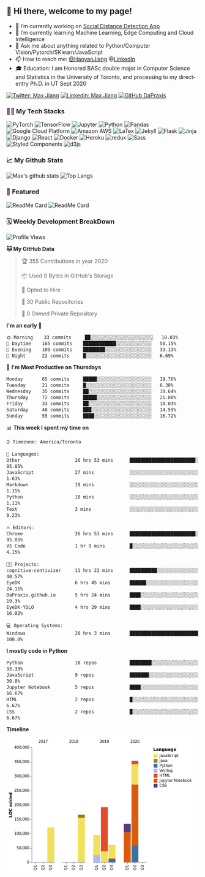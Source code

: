 ## 👋 Hi there, welcome to my page! 

- 🔭 I’m currently working on [Social Distance Detection App](https://colab.research.google.com/drive/16qIZdvKYlyqp-nOS8dXCShUKcGRbtgHJ?usp=sharing)
- 🌱 I’m currently learning Machine Learning, Edge Computing and Cloud Intelligence
- 💬 Ask me about anything related to Python/Computer Vision/Pytorch/SKlearn/JavaScript
- 📫 How to reach me: [@HaoyanJiang](Haoyanhy.jiang@mail.utoronto.ca)  @[LinkedIn](https://www.linkedin.com/in/haoyan-jiang/) 
- 🎓 Education: I am Honored BASc double major in Computer Science and Statistics in the University of Toronto, and processing to my direct-entry Ph.D. in UT Sept 2020 

[![Twitter: Max Jiang](https://img.shields.io/twitter/follow/Max15595598?style=social)](https://twitter.com/Max15595598)
[![Linkedin: Max Jiang](https://img.shields.io/badge/-MaxJiang-blue?style=flat-square&logo=Linkedin&logoColor=white&link=https://www.linkedin.com/in/haoyan-jiang/)](https://www.linkedin.com/in/haoyan-jiang/)
[![GitHub DaPraxis](https://img.shields.io/github/followers/dapraxis?label=follow&style=social)](https://github.com/DaPraxis)

### 👨‍💻 My Tech Stacks
<p>
  <img alt="PyTorch" src="https://img.shields.io/badge/-PyTorch-EE4C2C?style=flat-square&logo=PyTorch&logoColor=white" />
  <img alt="TensorFlow" src="https://img.shields.io/badge/-TensorFlow-FF6F00?style=flat-square&logo=TensorFlow&logoColor=white" />
  <img alt="Jupyter" src="https://img.shields.io/badge/-Jupyter-F37626?style=flat-square&logo=Jupyter&logoColor=white" />
  <img alt="Python" src="https://img.shields.io/badge/-Python-3776AB?style=flat-square&logo=Python&logoColor=white" />
  <img alt="Pandas" src="https://img.shields.io/badge/-Pandas-150458?style=flat-square&logo=Pandas&logoColor=white" />
  <img alt="Google Cloud Platform" src="https://img.shields.io/badge/-Google_Cloud_Platform-1a73e8?style=flat-square&logo=google-cloud&logoColor=white" />
  <img alt="Amazon AWS" src="https://img.shields.io/badge/-Amazon_AWS-232F3E?style=flat-square&logo=amazon-aws&logoColor=white" />
  <img alt="LaTex" src="https://img.shields.io/badge/-LaTex-008080?style=flat-square&logo=latex&logoColor=white" />
  <img alt="Jekyll" src="https://img.shields.io/badge/-Jekyll-CC0000?style=flat-square&logo=Jekyll&logoColor=white" />
  <img alt="Flask" src="https://img.shields.io/badge/-Flask-000000?style=flat-square&logo=flask&logoColor=white" />
  <img alt="Jinja" src="https://img.shields.io/badge/-Jinja-B41717?style=flat-square&logo=jinja&logoColor=white" />
  <img alt="Django" src="https://img.shields.io/badge/-Django-092E20?style=flat-square&logo=django&logoColor=white" />
  <img alt="React" src="https://img.shields.io/badge/-React-45b8d8?style=flat-square&logo=react&logoColor=white" />
  <img alt="Docker" src="https://img.shields.io/badge/-Docker-46a2f1?style=flat-square&logo=docker&logoColor=white" />
  <img alt="Heroku" src="https://img.shields.io/badge/-Heroku-430098?style=flat-square&logo=heroku&logoColor=white" />
  <img alt="redux" src="https://img.shields.io/badge/-Redux-764ABC?style=flat-square&logo=redux&logoColor=white" />
  <img alt="Sass" src="https://img.shields.io/badge/-Sass-CC6699?style=flat-square&logo=sass&logoColor=white" />
  <img alt="Styled Components" src="https://img.shields.io/badge/-Styled_Components-db7092?style=flat-square&logo=styled-components&logoColor=white" />
  <img alt="d3js" src="https://img.shields.io/badge/-D3.js-F9A03C?style=flat-square&logo=d3.js&logoColor=white" />
</p>

### 📈 My Github Stats
![Max's github stats](https://github-readme-stats.vercel.app/api?username=DaPraxis&hide=prs&theme=dark)
![Top Langs](https://github-readme-stats.vercel.app/api/top-langs/?username=DaPraxis&layout=compact&theme=dark)

### 🔫 Featured
![ReadMe Card](https://github-readme-stats.vercel.app/api/pin/?username=Interactive-Media-Lab-Data-Science-Team&repo=Vampyr-MTL&theme=dark)
![ReadMe Card](https://github-readme-stats.vercel.app/api/pin/?username=EvanSamaa&repo=EyeDK&theme=dark)

### 🗓 Weekly Development BreakDown
<!--START_SECTION:waka-->
![Profile Views](http://img.shields.io/badge/Profile%20Views-77-blue)

**🐱 My GitHub Data** 

> 🏆 355 Contributions in year 2020
 > 
> 📦 Used 0 Bytes in GitHub's Storage 
 > 
> 💼 Opted to Hire
 > 
> 📜 30 Public Repositories 
 > 
> 🔑 0 Owned Private Repository 
 > 
**I'm an early 🐤** 

```text
🌞 Morning    33 commits     ██░░░░░░░░░░░░░░░░░░░░░░░   10.03% 
🌆 Daytime    165 commits    ████████████░░░░░░░░░░░░░   50.15% 
🌃 Evening    109 commits    ████████░░░░░░░░░░░░░░░░░   33.13% 
🌙 Night      22 commits     █░░░░░░░░░░░░░░░░░░░░░░░░   6.69%

```
📅 **I'm Most Productive on Thursdays** 

```text
Monday       65 commits     █████░░░░░░░░░░░░░░░░░░░░   19.76% 
Tuesday      21 commits     █░░░░░░░░░░░░░░░░░░░░░░░░   6.38% 
Wednesday    35 commits     ██░░░░░░░░░░░░░░░░░░░░░░░   10.64% 
Thursday     72 commits     █████░░░░░░░░░░░░░░░░░░░░   21.88% 
Friday       33 commits     ██░░░░░░░░░░░░░░░░░░░░░░░   10.03% 
Saturday     48 commits     ███░░░░░░░░░░░░░░░░░░░░░░   14.59% 
Sunday       55 commits     ████░░░░░░░░░░░░░░░░░░░░░   16.72%

```


📊 **This week I spent my time on** 

```text
⌚︎ Timezone: America/Toronto

💬 Languages: 
Other                    26 hrs 53 mins      ████████████████████████░   95.85% 
JavaScript               27 mins             ░░░░░░░░░░░░░░░░░░░░░░░░░   1.63% 
Markdown                 19 mins             ░░░░░░░░░░░░░░░░░░░░░░░░░   1.15% 
Python                   18 mins             ░░░░░░░░░░░░░░░░░░░░░░░░░   1.11% 
Text                     3 mins              ░░░░░░░░░░░░░░░░░░░░░░░░░   0.23%

🔥 Editors: 
Chrome                   26 hrs 53 mins      ████████████████████████░   95.85% 
VS Code                  1 hr 9 mins         █░░░░░░░░░░░░░░░░░░░░░░░░   4.15%

🐱‍💻 Projects: 
cognitive-centivizer     11 hrs 22 mins      ██████████░░░░░░░░░░░░░░░   40.57% 
EyeDK                    6 hrs 45 mins       ██████░░░░░░░░░░░░░░░░░░░   24.11% 
DaPraxis.github.io       5 hrs 24 mins       ████░░░░░░░░░░░░░░░░░░░░░   19.3% 
EyeDK-YOLO               4 hrs 29 mins       ████░░░░░░░░░░░░░░░░░░░░░   16.02%

💻 Operating Systems: 
Windows                  28 hrs 3 mins       █████████████████████████   100.0%

```

**I mostly code in Python** 

```text
Python                   10 repos            ████████░░░░░░░░░░░░░░░░░   33.33% 
JavaScript               9 repos             ███████░░░░░░░░░░░░░░░░░░   30.0% 
Jupyter Notebook         5 repos             ████░░░░░░░░░░░░░░░░░░░░░   16.67% 
HTML                     2 repos             █░░░░░░░░░░░░░░░░░░░░░░░░   6.67% 
CSS                      2 repos             █░░░░░░░░░░░░░░░░░░░░░░░░   6.67%

```


**Timeline**

![Chart not found](https://github.com/DaPraxis/DaPraxis/blob/master/charts/bar_graph.png) 


<!--END_SECTION:waka-->
